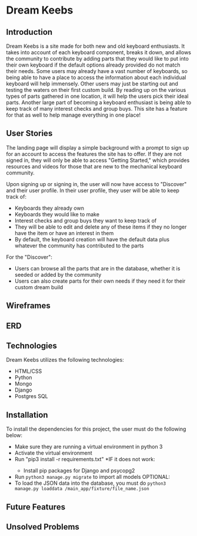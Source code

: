 # Dream Keebs
## Introduction
Dream Keebs is a site made for both new and old keyboard enthusiasts. It takes into account of each keyboard component, breaks it down, and allows the community to contribute by adding parts that they would like to put into their own keyboard if the default options already provided do not match their needs. Some users may already have a vast number of keyboards, so being able to have a place to access the information about each individual keyboard will help immensely. Other users may just be starting out and testing the waters on their first custom build. By reading up on the various types of parts gathered in one location, it will help the users pick their ideal parts. Another large part of becoming a keyboard enthusiast is being able to keep track of many interest checks and group buys. This site has a feature for that as well to help manage everything in one place!

## User Stories
The landing page will display a simple background with a prompt to sign up for an account to access the features the site has to offer.  If they are not signed in, they will only be able to access "Getting Started," which provides resources and videos for those that are new to the mechanical keyboard community.

Upon signing up or signing in, the user will now have access to "Discover" and their user profile.
In their user profile, they user will be able to keep track of:
  * Keyboards they already own
  * Keyboards they would like to make
  * Interest checks and group buys they want to keep track of
  * They will be able to edit and delete any of these items if they no longer have the item or have an interest in them
  * By default, the keyboard creation will have the default data plus whatever the community has contributed to the parts
  
For the "Discover":
  * Users can browse all the parts that are in the database, whether it is seeded or added by the community
  * Users can also create parts for their own needs if they need it for their custom dream build

## Wireframes

## ERD

## Technologies
Dream Keebs utilizes the following technologies:
  * HTML/CSS
  * Python
  * Mongo
  * Django
  * Postgres SQL

## Installation
To install the dependencies for this project, the user must do the following below:
  * Make sure they are running a virtual environment in python 3
  * Activate the virtual environment
  * Run "pip3 install -r requirements.txt"
      *IF it does not work:</li>
      * Install pip packages for Django and psycopg2
  * Run `python3 manage.py migrate` to import all models
  OPTIONAL:
  * To load the JSON data into the database, you must do `python3 manage.py loaddata /main_app/fixture/file_name.json`



## Future Features

## Unsolved Problems

